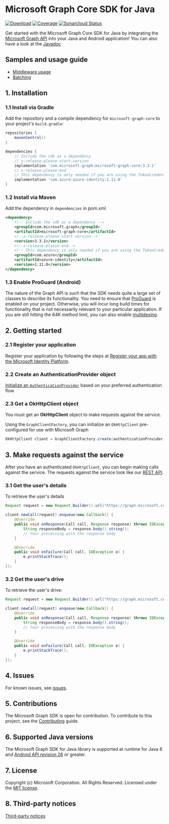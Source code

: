 # Microsoft Graph Core SDK for Java

[![Download](https://img.shields.io/maven-central/v/com.microsoft.graph/microsoft-graph-core.svg)](https://search.maven.org/artifact/com.microsoft.graph/microsoft-graph-core) [![Coverage](https://sonarcloud.io/api/project_badges/measure?project=microsoftgraph_msgraph-sdk-java-core&metric=coverage)](https://sonarcloud.io/dashboard?id=microsoftgraph_msgraph-sdk-java-core) [![Sonarcloud Status](https://sonarcloud.io/api/project_badges/measure?project=microsoftgraph_msgraph-sdk-java-core&metric=alert_status)](https://sonarcloud.io/dashboard?id=microsoftgraph_msgraph-sdk-java-core)

Get started with the Microsoft Graph Core SDK for Java by integrating the [Microsoft Graph API](https://developer.microsoft.com/en-us/graph/get-started/java) into your Java and Android application! You can also have a look at the [Javadoc](https://docs.microsoft.com/en-us/java/api/com.microsoft.graph.httpcore?view=graph-core-java)

## Samples and usage guide

- [Middleware usage](https://github.com/microsoftgraph/msgraph-sdk-design/)
- [Batching](https://docs.microsoft.com/en-us/graph/sdks/batch-requests?tabs=java)

## 1. Installation

### 1.1 Install via Gradle

Add the repository and a compile dependency for `microsoft-graph-core` to your project's `build.gradle`:

```groovy
repositories {
    mavenCentral()
}

dependencies {
    // Include the sdk as a dependency
    // x-release-please-start-version
    implementation 'com.microsoft.graph:microsoft-graph-core:3.3.1'
    // x-release-please-end
    // This dependency is only needed if you are using the TokenCredentialAuthProvider
    implementation 'com.azure:azure-identity:1.11.0'
}
```

### 1.2 Install via Maven

Add the dependency in `dependencies` in pom.xml

```xml
<dependency>
    <!-- Include the sdk as a dependency -->
    <groupId>com.microsoft.graph</groupId>
    <artifactId>microsoft-graph-core</artifactId>
    <!--x-release-please-start-version-->
    <version>3.3.1</version>
    <!--x-release-please-end-->
    <!-- This dependency is only needed if you are using the TokenCredentialAuthProvider -->
    <groupId>com.azure</groupId>
    <artifactId>azure-identity</artifactId>
    <version>1.11.0</version>
</dependency>
```

### 1.3 Enable ProGuard (Android)

The nature of the Graph API is such that the SDK needs quite a large set of classes to describe its functionality. You need to ensure that [ProGuard](https://developer.android.com/studio/build/shrink-code.html) is enabled on your project. Otherwise, you will incur long build times for functionality that is not necessarily relevant to your particular application. If you are still hitting the 64K method limit, you can also enable [multidexing](https://developer.android.com/studio/build/multidex.html).

## 2. Getting started

### 2.1 Register your application

Register your application by following the steps at [Register your app with the Microsoft Identity Platform](https://docs.microsoft.com/graph/auth-register-app-v2).

### 2.2 Create an AuthenticationProvider object

[Initialize an `AuthenticationProvider`](https://learn.microsoft.com/en-us/graph/sdks/choose-authentication-providers?view=graph-rest-1.0&tabs=java) based on your preferred authentication flow

### 2.3 Get a OkHttpClient object

You must get an **OkHttpClient** object to make requests against the service.

Using the `GraphClientFactory`, you can initialize an `OkHttpClient` pre-configured for use with Microsoft Graph

```java
OkHttpClient client = GraphClientFactory.create(authenticationProvider).build();
```

## 3. Make requests against the service

After you have an authenticated `OkHttpClient`, you can begin making calls against the service. The requests against the service look like our [REST API](https://developer.microsoft.com/en-us/graph/docs/concepts/overview).

### 3.1 Get the user's details

To retrieve the user's details

```java
Request request = new Request.Builder().url("https://graph.microsoft.com/v1.0/me/").build();

client.newCall(request).enqueue(new Callback() {
	@Override
	public void onResponse(Call call, Response response) throws IOException {
		String responseBody = response.body().string();
		// Your processing with the response body
	}

	@Override
	public void onFailure(Call call, IOException e) {
		e.printStackTrace();
	}
});
```

### 3.2 Get the user's drive

To retrieve the user's drive:

```java
Request request = new Request.Builder().url("https://graph.microsoft.com/v1.0/me/drive").build();

client.newCall(request).enqueue(new Callback() {
	@Override
	public void onResponse(Call call, Response response) throws IOException {
		String responseBody = response.body().string();
		// Your processing with the response body
	}

	@Override
	public void onFailure(Call call, IOException e) {
		e.printStackTrace();
	}
});
```

## 4. Issues

For known issues, see [issues](https://github.com/MicrosoftGraph/msgraph-sdk-java-core/issues).

## 5. Contributions

The Microsoft Graph SDK is open for contribution. To contribute to this project, see the [Contributing](https://github.com/microsoftgraph/msgraph-sdk-java-core/blob/main/CONTRIBUTING.md) guide.

## 6. Supported Java versions

The Microsoft Graph SDK for Java library is supported at runtime for Java 8 and [Android API revision 26](http://source.android.com/source/build-numbers.html) or greater.

## 7. License

Copyright (c) Microsoft Corporation. All Rights Reserved. Licensed under the [MIT license](LICENSE).

## 8. Third-party notices

[Third-party notices](THIRD%20PARTY%20NOTICES)
